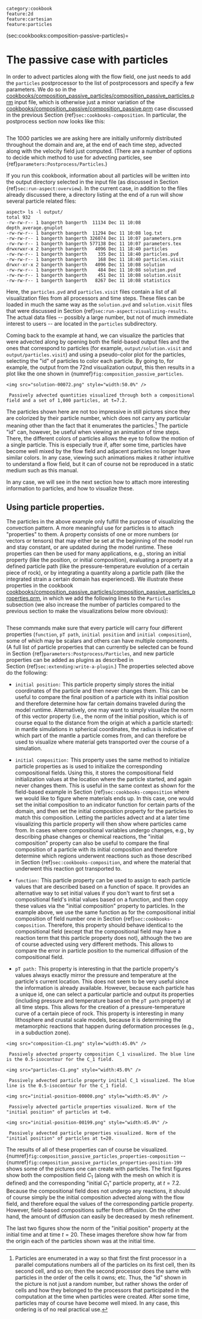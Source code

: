 ```{tags}
category:cookbook
feature:2d
feature:cartesian
feature:particles
```

(sec:cookbooks:composition-passive-particles)=
# The passive case with particles

In order to advect particles along with the flow field, one just needs to add
the `particles` postprocessor to the list of postprocessors and specify a few
parameters. We do so in the
[cookbooks/composition_passive_particles/composition_passive_particles.prm](https://www.github.com/geodynamics/aspect/blob/main/cookbooks/composition_passive_particles/composition_passive_particles.prm)
input file, which is otherwise just a minor variation of the
[cookbooks/composition_passive/composition_passive.prm](https://www.github.com/geodynamics/aspect/blob/main/cookbooks/composition_passive/composition_passive.prm) case discussed in
the previous Section {ref}`sec:cookbooks-composition`. In particular,
the postprocess section now looks like this:

```{literalinclude} particles.part.prm
```

The 1000 particles we are asking here are initially uniformly distributed
throughout the domain and are, at the end of each time step, advected along
with the velocity field just computed. (There are a number of options to
decide which method to use for advecting particles, see
 {ref}`parameters:Postprocess/Particles`.)

If you run this cookbook, information about all particles will be written into
the output directory selected in the input file (as discussed in
Section {ref}`sec:run-aspect:overview`). In the current case, in addition
to the files already discussed there, a directory listing at the end of a run
will show several particle related files:

``` ksh
aspect> ls -l output/
total 932
-rw-rw-r-- 1 bangerth bangerth  11134 Dec 11 10:08 depth_average.gnuplot
-rw-rw-r-- 1 bangerth bangerth  11294 Dec 11 10:08 log.txt
-rw-rw-r-- 1 bangerth bangerth 326074 Dec 11 10:07 parameters.prm
-rw-rw-r-- 1 bangerth bangerth 577138 Dec 11 10:07 parameters.tex
drwxrwxr-x 2 bangerth bangerth   4096 Dec 11 18:40 particles
-rw-rw-r-- 1 bangerth bangerth    335 Dec 11 18:40 particles.pvd
-rw-rw-r-- 1 bangerth bangerth    168 Dec 11 18:40 particles.visit
drwxr-xr-x 2 bangerth bangerth   4096 Dec 11 10:08 solution
-rw-rw-r-- 1 bangerth bangerth    484 Dec 11 10:08 solution.pvd
-rw-rw-r-- 1 bangerth bangerth    451 Dec 11 10:08 solution.visit
-rw-rw-r-- 1 bangerth bangerth   8267 Dec 11 10:08 statistics
```

Here, the `particles.pvd` and `particles.visit` files contain a list of all
visualization files from all processors and time steps. These files can be
loaded in much the same way as the `solution.pvd` and `solution.visit` files
that were discussed in Section&nbsp;{ref}`sec:run-aspect:visualizing-results`. The actual data files
-- possibly a large number, but not of much immediate interest to users
-- are located in the `particles` subdirectory.

Coming back to the example at hand, we can visualize the particles that were
advected along by opening both the field-based output files and the ones that
correspond to particles (for example, `output/solution.visit` and
`output/particles.visit`) and using a pseudo-color plot for the particles,
selecting the "id" of particles to color each particle. By going
to, for example, the output from the 72nd visualization output, this then
results in a plot like the one shown in {numref}`fig:composition_passive_particles`.

```{figure-md} fig:composition_passive_particles
<img src="solution-00072.png" style="width:50.0%" />

 Passively advected quantities visualized through both a compositional field and a set of 1,000 particles, at t=7.2.
```

The particles shown here are not too impressive in still pictures since they
are colorized by their particle number, which does not carry any particular
meaning other than the fact that it enumerates the particles.[^footnote1] The particle
"id" can, however, be useful when viewing an animation of time
steps. There, the different colors of particles allows the eye to follow the
motion of a single particle. This is especially true if, after some time,
particles have become well mixed by the flow field and adjacent particles no
longer have similar colors. In any case, viewing such animations makes it
rather intuitive to understand a flow field, but it can of course not be
reproduced in a static medium such as this manual.

In any case, we will see in the next section how to attach more interesting
information to particles, and how to visualize these.

## Using particle properties.

The particles in the above example only fulfill the purpose of visualizing the
convection pattern. A more meaningful use for particles is to attach
"properties" to them. A property consists of one or more numbers
(or vectors or tensors) that may either be set at the beginning of the model
run and stay constant, or are updated during the model runtime. These
properties can then be used for many applications, e.g., storing an initial
property (like the position, or initial composition), evaluating a property at
a defined particle path (like the pressure-temperature evolution of a certain
piece of rock), or by integrating a quantity along a particle path (like the
integrated strain a certain domain has experienced). We illustrate these
properties in the cookbook
[cookbooks/composition_passive_particles/composition_passive_particles_properties.prm](https://www.github.com/geodynamics/aspect/blob/main/cookbooks/composition_passive_particles/composition_passive_particles_properties.prm),
in which we add the following lines to the `Particles` subsection (we also
increase the number of particles compared to the previous section to make the
visualizations below more obvious):

```{literalinclude} particle-properties.part.prm
```

These commands make sure that every particle will carry four different
properties (`function`, `pT path`, `initial position` and
`initial composition`), some of which may be scalars and others can have
multiple components. (A full list of particle properties that can currently be
selected can be found in
Section&nbsp;{ref}`parameters:Postprocess/Particles`, and new particle
properties can be added as plugins as described in
Section&nbsp;{ref}`sec:extending:write-a-plugin`.) The properties selected above do the
following:

-   `initial position:` This particle property simply stores the initial
    coordinates of the particle and then never changes them. This can be
    useful to compare the final position of a particle with its initial
    position and therefore determine how far certain domains traveled during
    the model runtime. Alternatively, one may want to simply visualize the
    norm of this vector property (i.e., the norm of the initial position,
    which is of course equal to the distance from the origin at which a
    particle started): in mantle simulations in spherical coordinates, the
    radius is indicative of which part of the mantle a particle comes from,
    and can therefore be used to visualize where material gets transported
    over the course of a simulation.

-   `initial composition:` This property uses the same method to initialize
    particle properties as is used to initialize the corresponding
    compositional fields. Using this, it stores the compositional field
    initialization values at the location where the particle started, and
    again never changes them. This is useful in the same context as shown for
    the field-based example in Section&nbsp;{ref}`sec:cookbooks-composition`
    where we would like to figure where materials ends up. In this case, one
    would set the initial composition to an indicator function for certain
    parts of the domain, and then set the initial composition property for the
    particles to match this composition. Letting the particles advect and at a
    later time visualizing this particle property will then show where
    particles came from. In cases where compositional variables undergo
    changes, e.g., by describing phase changes or chemical reactions, the
    "initial composition" property can also be useful to compare
    the final composition of a particle with its initial composition and
    therefore determine which regions underwent reactions such as those
    described in Section&nbsp;{ref}`sec:cookbooks-composition`, and where
    the material that underwent this reaction got transported to.

-   `function:` This particle property can be used to assign to each particle
    values that are described based on a function of space. It provides an
    alternative way to set initial values if you don't want to first set
    a compositional field's initial values based on a function, and then
    copy these values via the "initial composition" property to
    particles. In the example above, we use the same function as for the
    compositional initial composition of field number one in
    Section&nbsp;{ref}`sec:cookbooks-composition`. Therefore, this property
    should behave identical to the compositional field (except that the
    compositional field may have a reaction term that this particle property
    does not), although the two are of course advected using very different
    methods. This allows to compare the error in particle position to the
    numerical diffusion of the compositional field.

-   `pT path:` This property is interesting in that the particle
    property's values always exactly mirror the pressure and temperature
    at the particle's current location. This does not seem to be very
    useful since the information is already available. However, because each
    particle has a unique id, one can select a particular particle and output
    its properties (including pressure and temperature based on the `pT path`
    property) at all time steps. This allows for the creation of a
    pressure-temperature curve of a certain piece of rock. This property is
    interesting in many lithosphere and crustal scale models, because it is
    determining the metamorphic reactions that happen during deformation
    processes (e.g., in a subduction zone).


```{figure-md} fig:composition_passive_particles_properties-composition
<img src="composition-C1.png" style="width:45.0%" />

 Passively advected property composition C_1 visualized. The blue line is the 0.5-isocontour for the C_1 field.
```

```{figure-md} fig:composition_passive_particles_properties-particles
<img src="particles-C1.png" style="width:45.0%" />

 Passively advected particle property initial C_1 visualized. The blue line is the 0.5-isocontour for the C_1 field.
```

```{figure-md} fig:composition_passive_particles_properties-position-0
<img src="initial-position-00000.png" style="width:45.0%" />

 Passively advected particle properties visualized. Norm of the "initial position" of particles at t=0.
```

```{figure-md} fig:composition_passive_particles_properties-position-199
<img src="initial-position-00199.png" style="width:45.0%" />

 Passively advected particle properties visualized. Norm of the "initial position" of particles at t=20.
```

The results of all of these properties can of course be visualized.
{numref}`fig:composition_passive_particles_properties-composition` -- {numref}`fig:composition_passive_particles_properties-position-199` shows some of the pictures one can create with particles. The
first figures show both the composition field $C_1$ (along with the mesh on which
it is defined) and the corresponding "initial $C_1$" particle
property, at $t=7.2$. Because the compositional field does not undergo any
reactions, it should of course simply be the initial composition advected
along with the flow field, and therefore equal the values of the corresponding
particle property. However, field-based compositions suffer from diffusion. On
the other hand, the amount of diffusion can easily be decreased by mesh
refinement.

The last two figures show the norm of the "initial position"
property at the initial time and at time $t=20$. These images therefore show
how far from the origin each of the particles shown was at the initial time.

[^footnote1]: Particles are enumerated in a way so that first the first processor in a
parallel computations numbers all of the particles on its first cell, then its
second cell, and so on; then the second processor does the same with particles
in the order of the cells it owns; etc. Thus, the "id" shown in
the picture is not just a random number, but rather shows the order of cells
and how they belonged to the processors that participated in the computation
at the time when particles were created. After some time, particles may of
course have become well mixed. In any case, this ordering is of no real
practical use.

